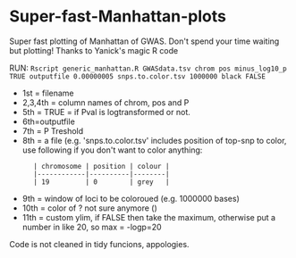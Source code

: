 # Super-fast-Manhattan-plots
Super fast plotting of Manhattan of GWAS. Don't spend your time waiting but plotting! Thanks to Yanick's magic R code


RUN: `Rscript generic_manhattan.R GWASdata.tsv chrom pos minus_log10_p TRUE outputfile 0.00000005 snps.to.color.tsv 1000000 black FALSE`

- 1st = filename
- 2,3,4th = column names of chrom, pos and P 
- 5th = TRUE = if Pval is logtransformed or not. 
- 6th=outputfile
- 7th = P Treshold
- 8th = a file (e.g. 'snps.to.color.tsv' includes position of top-snp to color, use following if you don't want to color anything:
```
      | chromosome | position | colour |
      |------------|----------|--------|
      | 19         | 0        | grey   |
```
- 9th = window of loci to be coloroued (e.g. 1000000 bases)
- 10th = color of ? not sure anymore  ()
- 11th = custom ylim, if FALSE then take the maximum, otherwise put a number in like 20, so max = -logp=20 


Code is not cleaned in tidy funcions, appologies. 
